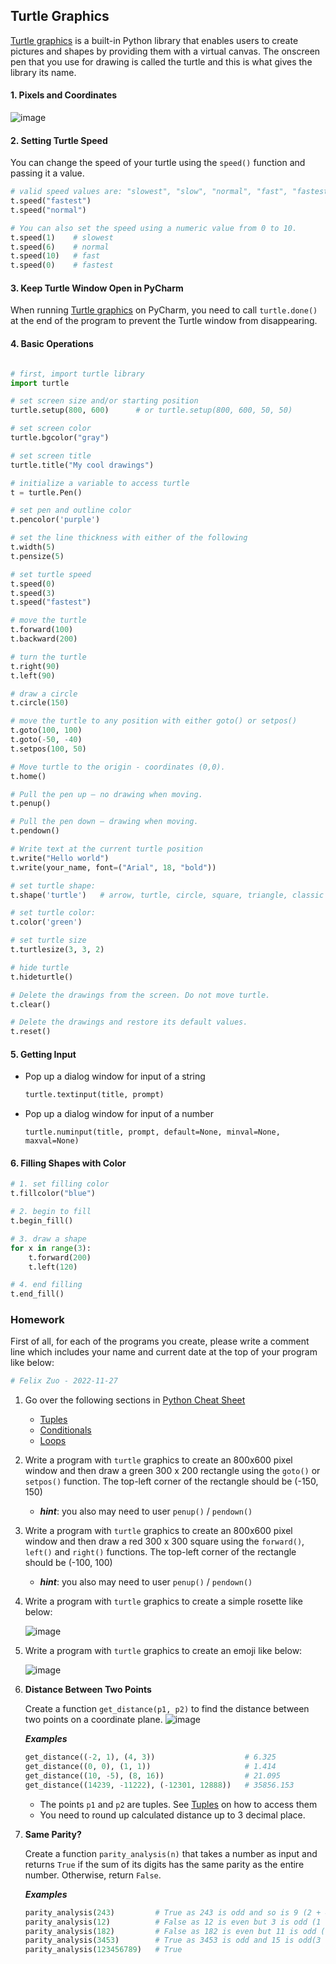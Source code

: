 ## Turtle Graphics

[Turtle graphics](https://docs.python.org/3.1/library/turtle.html) is a built-in Python library that enables users to create pictures and shapes by providing them with a virtual canvas. The onscreen pen that you use for drawing is called the turtle and this is what gives the library its name.

#### 1. Pixels and Coordinates

![image](https://user-images.githubusercontent.com/36340668/209741255-bdf03bf4-1e98-4dc5-8e68-52eb2faeb380.png)

#### 2. Setting Turtle Speed
You can change the speed of your turtle using the `speed()` function and passing it a value.
```python
# valid speed values are: "slowest", "slow", "normal", "fast", "fastest"
t.speed("fastest")
t.speed("normal")

# You can also set the speed using a numeric value from 0 to 10. 
t.speed(1)    # slowest
t.speed(6)    # normal
t.speed(10)   # fast
t.speed(0)    # fastest
```

#### 3. Keep Turtle Window Open in PyCharm
When running [Turtle graphics](https://docs.python.org/3.1/library/turtle.html) on PyCharm, you need to call `turtle.done()` at the end of the program to prevent the Turtle window from disappearing.

#### 4. Basic Operations
```python

# first, import turtle library
import turtle

# set screen size and/or starting position
turtle.setup(800, 600)      # or turtle.setup(800, 600, 50, 50)

# set screen color
turtle.bgcolor("gray")

# set screen title
turtle.title("My cool drawings")    

# initialize a variable to access turtle
t = turtle.Pen()

# set pen and outline color
t.pencolor('purple')

# set the line thickness with either of the following
t.width(5)
t.pensize(5)

# set turtle speed
t.speed(0)
t.speed(3)
t.speed("fastest")

# move the turtle
t.forward(100)
t.backward(200)

# turn the turtle
t.right(90)
t.left(90)

# draw a circle
t.circle(150)

# move the turtle to any position with either goto() or setpos()
t.goto(100, 100)
t.goto(-50, -40)
t.setpos(100, 50)

# Move turtle to the origin - coordinates (0,0).
t.home()

# Pull the pen up – no drawing when moving.
t.penup()

# Pull the pen down – drawing when moving.
t.pendown()

# Write text at the current turtle position
t.write("Hello world")
t.write(your_name, font=("Arial", 18, "bold"))

# set turtle shape:
t.shape('turtle')   # arrow, turtle, circle, square, triangle, classic

# set turtle color:
t.color('green')

# set turtle size
t.turtlesize(3, 3, 2)

# hide turtle
t.hideturtle()

# Delete the drawings from the screen. Do not move turtle.
t.clear()

# Delete the drawings and restore its default values.
t.reset()

```

#### 5. Getting Input
- Pop up a dialog window for input of a string 
  ```python
  turtle.textinput(title, prompt)
  ```
     
- Pop up a dialog window for input of a number 
  ```
  turtle.numinput(title, prompt, default=None, minval=None, maxval=None)
  ```

#### 6. Filling Shapes with Color
```python
# 1. set filling color
t.fillcolor("blue")

# 2. begin to fill
t.begin_fill()

# 3. draw a shape
for x in range(3):
    t.forward(200)
    t.left(120)

# 4. end filling
t.end_fill()

```

### Homework
First of all, for each of the programs you create, please write a comment line which includes your name and current date at the top of your program like below:
```python
# Felix Zuo - 2022-11-27
```

1. Go over the following sections in [Python Cheat Sheet](https://github.com/pangmi/python4kids/blob/main/00.Cheat%20Sheet/readme.md)
   - [Tuples](https://github.com/pangmi/python4kids/blob/main/00.Cheat%20Sheet/tuple/readme.md)
   - [Conditionals](https://github.com/pangmi/python4kids/blob/main/00.Cheat%20Sheet/conditionals/readme.md)
   - [Loops](https://github.com/pangmi/python4kids/blob/main/00.Cheat%20Sheet/loops/readme.md)
   
1. Write a program with `turtle` graphics to create an 800x600 pixel window and then draw a green 300 x 200 rectangle using the `goto()` or `setpos()` function. The top-left corner of the rectangle should be (-150, 150)
   - ***hint***: you also may need to user `penup()` / `pendown()`
   
1. Write a program with `turtle` graphics to create an 800x600 pixel window and then draw a red 300 x 300 square using the `forward()`, `left()` and `right()` functions. The top-left corner of the rectangle should be (-100, 100)
   - ***hint***: you also may need to user `penup()` / `pendown()`

1. Write a program with `turtle` graphics to create a simple rosette like below:

    ![image](https://user-images.githubusercontent.com/36340668/210025974-7c230460-ba6c-4bd9-923a-cbea7f63a872.png)

1. Write a program with `turtle` graphics to create an emoji like below:

    ![image](https://user-images.githubusercontent.com/36340668/210026018-fd2b2382-70b3-4c94-8cd4-d8606f4e4beb.png)

1. **Distance Between Two Points**
   
   Create a function `get_distance(p1, p2)` to find the distance between two points on a coordinate plane. 
    ![image](https://user-images.githubusercontent.com/36340668/210028411-697449eb-60a3-4040-bdb3-ca24541779cc.png)
   
   ***Examples***
   ```python
   get_distance((-2, 1), (4, 3))                    # 6.325
   get_distance((0, 0), (1, 1))                     # 1.414
   get_distance((10, -5), (8, 16))                  # 21.095
   get_distance((14239, -11222), (-12301, 12888))   # 35856.153
   ```
   - The points `p1` and `p2` are tuples. See [Tuples](https://github.com/pangmi/python4kids/blob/main/00.Cheat%20Sheet/tuple/readme.md) on how to access them
   - You need to round up calculated distance up to 3 decimal place.

1. **Same Parity?**
   
   Create a function `parity_analysis(n)` that takes a number as input and returns `True` if the sum of its digits has the same parity as the entire number. Otherwise, return `False`.
   
   ***Examples***
   ```python
   parity_analysis(243)         # True as 243 is odd and so is 9 (2 + 4 + 3)
   parity_analysis(12)          # False as 12 is even but 3 is odd (1 + 2)
   parity_analysis(182)         # False as 182 is even but 11 is odd (1 + 8 + 2)
   parity_analysis(3453)        # True as 3453 is odd and 15 is odd(3 + 4 + 5 + 3)
   parity_analysis(123456789)   # True   
   ```
